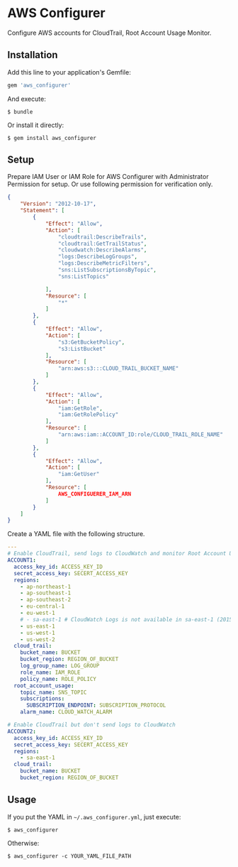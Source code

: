 # AWS Configurer

Configure AWS accounts for CloudTrail, Root Account Usage Monitor.

## Installation

Add this line to your application's Gemfile:

```ruby
gem 'aws_configurer'
```

And execute:

    $ bundle

Or install it directly:

    $ gem install aws_configurer

## Setup

Prepare IAM User or IAM Role for AWS Configurer with Administrator Permission for setup.
Or use following permission for verification only.

```json
{
    "Version": "2012-10-17",
    "Statement": [
        {
            "Effect": "Allow",
            "Action": [
                "cloudtrail:DescribeTrails",
                "cloudtrail:GetTrailStatus",
                "cloudwatch:DescribeAlarms",
                "logs:DescribeLogGroups",
                "logs:DescribeMetricFilters",
                "sns:ListSubscriptionsByTopic",
                "sns:ListTopics"

            ],
            "Resource": [
                "*"
            ]
        },
        {
            "Effect": "Allow",
            "Action": [
                "s3:GetBucketPolicy",
                "s3:ListBucket"
            ],
            "Resource": [
                "arn:aws:s3:::CLOUD_TRAIL_BUCKET_NAME"
            ]
        },
        {
            "Effect": "Allow",
            "Action": [
                "iam:GetRole",
                "iam:GetRolePolicy"
            ],
            "Resource": [
                "arn:aws:iam::ACCOUNT_ID:role/CLOUD_TRAIL_ROLE_NAME"
            ]
        },
        {
            "Effect": "Allow",
            "Action": [
                "iam:GetUser"
            ],
            "Resource": [
                AWS_CONFIGUERER_IAM_ARN
            ]
        }
    ]
}
```

Create a YAML file with the following structure.

```yaml
---
# Enable CloudTrail, send logs to CloudWatch and monitor Root Account Usage
ACCOUNT1:
  access_key_id: ACCESS_KEY_ID
  secret_access_key: SECERT_ACCESS_KEY
  regions:
    - ap-northeast-1
    - ap-southeast-1
    - ap-southeast-2
    - eu-central-1
    - eu-west-1
    # - sa-east-1 # CloudWatch Logs is not available in sa-east-1 (2015/08)
    - us-east-1
    - us-west-1
    - us-west-2
  cloud_trail:
    bucket_name: BUCKET
    bucket_region: REGION_OF_BUCKET
    log_group_name: LOG_GROUP
    role_name: IAM_ROLE
    policy_name: ROLE_POLICY
  root_account_usage:
    topic_name: SNS_TOPIC
    subscriptions:
      SUBSCRIPTION_ENDPOINT: SUBSCRIPTION_PROTOCOL
    alarm_name: CLOUD_WATCH_ALARM

# Enable CloudTrail but don't send logs to CloudWatch
ACCOUNT2:
  access_key_id: ACCESS_KEY_ID
  secret_access_key: SECERT_ACCESS_KEY
  regions:
    - sa-east-1
  cloud_trail:
    bucket_name: BUCKET
    bucket_region: REGION_OF_BUCKET
```

## Usage

If you put the YAML in `~/.aws_configurer.yml`, just execute:

    $ aws_configurer

Otherwise:

    $ aws_configurer -c YOUR_YAML_FILE_PATH
